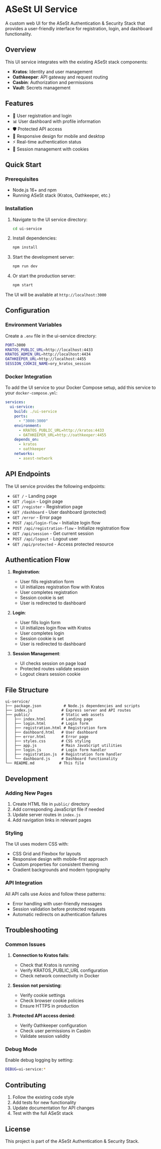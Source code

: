 # ASeSt UI Service

A custom web UI for the ASeSt Authentication & Security Stack that provides a user-friendly interface for registration, login, and dashboard functionality.

## Overview

This UI service integrates with the existing ASeSt stack components:

- **Kratos**: Identity and user management
- **Oathkeeper**: API gateway and request routing
- **Casbin**: Authorization and permissions
- **Vault**: Secrets management

## Features

- 🔐 User registration and login
- 📊 User dashboard with profile information
- 🛡️ Protected API access
- 📱 Responsive design for mobile and desktop
- ⚡ Real-time authentication status
- 🔄 Session management with cookies

## Quick Start

### Prerequisites

- Node.js 16+ and npm
- Running ASeSt stack (Kratos, Oathkeeper, etc.)

### Installation

1. Navigate to the UI service directory:

   ```bash
   cd ui-service
   ```

2. Install dependencies:

   ```bash
   npm install
   ```

3. Start the development server:

   ```bash
   npm run dev
   ```

4. Or start the production server:

   ```bash
   npm start
   ```

The UI will be available at `http://localhost:3000`

## Configuration

### Environment Variables

Create a `.env` file in the ui-service directory:

```bash
PORT=3000
KRATOS_PUBLIC_URL=http://localhost:4433
KRATOS_ADMIN_URL=http://localhost:4434
OATHKEEPER_URL=http://localhost:4455
SESSION_COOKIE_NAME=ory_kratos_session
```

### Docker Integration

To add the UI service to your Docker Compose setup, add this service to your `docker-compose.yml`:

```yaml
services:
  ui-service:
    build: ./ui-service
    ports:
      - "3000:3000"
    environment:
      - KRATOS_PUBLIC_URL=http://kratos:4433
      - OATHKEEPER_URL=http://oathkeeper:4455
    depends_on:
      - kratos
      - oathkeeper
    networks:
      - asest-network
```

## API Endpoints

The UI service provides the following endpoints:

- `GET /` - Landing page
- `GET /login` - Login page
- `GET /register` - Registration page
- `GET /dashboard` - User dashboard (protected)
- `GET /error` - Error page
- `POST /api/login-flow` - Initialize login flow
- `POST /api/registration-flow` - Initialize registration flow
- `GET /api/session` - Get current session
- `POST /api/logout` - Logout user
- `GET /api/protected` - Access protected resource

## Authentication Flow

1. **Registration**:
   - User fills registration form
   - UI initializes registration flow with Kratos
   - User completes registration
   - Session cookie is set
   - User is redirected to dashboard

2. **Login**:
   - User fills login form
   - UI initializes login flow with Kratos
   - User completes login
   - Session cookie is set
   - User is redirected to dashboard

3. **Session Management**:
   - UI checks session on page load
   - Protected routes validate session
   - Logout clears session cookie

## File Structure

```text
ui-service/
├── package.json          # Node.js dependencies and scripts
├── index.js             # Express server and API routes
├── public/              # Static web assets
│   ├── index.html       # Landing page
│   ├── login.html       # Login form
│   ├── registration.html # Registration form
│   ├── dashboard.html   # User dashboard
│   ├── error.html       # Error page
│   ├── styles.css       # CSS styling
│   ├── app.js           # Main JavaScript utilities
│   ├── login.js         # Login form handler
│   ├── registration.js  # Registration form handler
│   └── dashboard.js     # Dashboard functionality
└── README.md           # This file
```

## Development

### Adding New Pages

1. Create HTML file in `public/` directory
2. Add corresponding JavaScript file if needed
3. Update server routes in `index.js`
4. Add navigation links in relevant pages

### Styling

The UI uses modern CSS with:

- CSS Grid and Flexbox for layouts
- Responsive design with mobile-first approach
- Custom properties for consistent theming
- Gradient backgrounds and modern typography

### API Integration

All API calls use Axios and follow these patterns:

- Error handling with user-friendly messages
- Session validation before protected requests
- Automatic redirects on authentication failures

## Troubleshooting

### Common Issues

1. **Connection to Kratos fails**:
   - Check that Kratos is running
   - Verify KRATOS_PUBLIC_URL configuration
   - Check network connectivity in Docker

2. **Session not persisting**:
   - Verify cookie settings
   - Check browser cookie policies
   - Ensure HTTPS in production

3. **Protected API access denied**:
   - Verify Oathkeeper configuration
   - Check user permissions in Casbin
   - Validate session validity

### Debug Mode

Enable debug logging by setting:

```bash
DEBUG=ui-service:*
```

## Contributing

1. Follow the existing code style
2. Add tests for new functionality
3. Update documentation for API changes
4. Test with the full ASeSt stack

## License

This project is part of the ASeSt Authentication & Security Stack.
 
 
